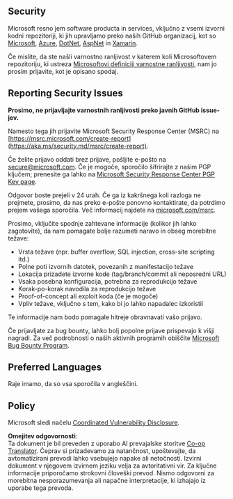 <!--
CO_OP_TRANSLATOR_METADATA:
{
  "original_hash": "cc205495d4eace1fabcdee963024069f",
  "translation_date": "2025-06-12T11:13:32+00:00",
  "source_file": "SECURITY.md",
  "language_code": "sl"
}
-->
## Security

Microsoft resno jem software producta in services, vključno z vsemi izvorni kodni repozitoriji, ki jih upravljamo preko naših GitHub organizacij, kot so [Microsoft](https://github.com/Microsoft), [Azure](https://github.com/Azure), [DotNet](https://github.com/dotnet), [AspNet](https://github.com/aspnet) in [Xamarin](https://github.com/xamarin).

Če mislite, da ste našli varnostno ranljivost v katerem koli Microsoftovem repozitoriju, ki ustreza [Microsoftovi definiciji varnostne ranljivosti](https://aka.ms/security.md/definition), nam jo prosim prijavite, kot je opisano spodaj.

## Reporting Security Issues

**Prosimo, ne prijavljajte varnostnih ranljivosti preko javnih GitHub issue-jev.**

Namesto tega jih prijavite Microsoft Security Response Center (MSRC) na [https://msrc.microsoft.com/create-report](https://aka.ms/security.md/msrc/create-report).

Če želite prijavo oddati brez prijave, pošljite e-pošto na [secure@microsoft.com](mailto:secure@microsoft.com). Če je mogoče, sporočilo šifrirajte z našim PGP ključem; prenesite ga lahko na [Microsoft Security Response Center PGP Key page](https://aka.ms/security.md/msrc/pgp).

Odgovor boste prejeli v 24 urah. Če ga iz kakršnega koli razloga ne prejmete, prosimo, da nas preko e-pošte ponovno kontaktirate, da potrdimo prejem vašega sporočila. Več informacij najdete na [microsoft.com/msrc](https://www.microsoft.com/msrc).

Prosimo, vključite spodnje zahtevane informacije (kolikor jih lahko zagotovite), da nam pomagate bolje razumeti naravo in obseg morebitne težave:

  * Vrsta težave (npr. buffer overflow, SQL injection, cross-site scripting itd.)
  * Polne poti izvornih datotek, povezanih z manifestacijo težave
  * Lokacija prizadete izvorne kode (tag/branch/commit ali neposredni URL)
  * Vsaka posebna konfiguracija, potrebna za reprodukcijo težave
  * Korak-po-korak navodila za reprodukcijo težave
  * Proof-of-concept ali exploit koda (če je mogoče)
  * Vpliv težave, vključno s tem, kako bi jo lahko napadalec izkoristil

Te informacije nam bodo pomagale hitreje obravnavati vašo prijavo.

Če prijavljate za bug bounty, lahko bolj popolne prijave prispevajo k višji nagradi. Za več podrobnosti o naših aktivnih programih obiščite [Microsoft Bug Bounty Program](https://aka.ms/security.md/msrc/bounty).

## Preferred Languages

Raje imamo, da so vsa sporočila v angleščini.

## Policy

Microsoft sledi načelu [Coordinated Vulnerability Disclosure](https://aka.ms/security.md/cvd).

**Omejitev odgovornosti**:  
Ta dokument je bil preveden z uporabo AI prevajalske storitve [Co-op Translator](https://github.com/Azure/co-op-translator). Čeprav si prizadevamo za natančnost, upoštevajte, da avtomatizirani prevodi lahko vsebujejo napake ali netočnosti. Izvirni dokument v njegovem izvirnem jeziku velja za avtoritativni vir. Za ključne informacije priporočamo strokovni človeški prevod. Nismo odgovorni za morebitna nesporazumevanja ali napačne interpretacije, ki izhajajo iz uporabe tega prevoda.
